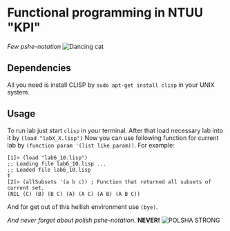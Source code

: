 # Functional programming in NTUU "KPI"
*Few pshe-notation*
![Dancing cat](http://img.photobucket.com/albums/v105/lahgs/animations/Cat.gif)
## Dependencies
All you need is install CLISP by `sudo apt-get install clisp` in your UNIX system.

## Usage
To run lab just start `clisp` in your terminal. 
After that load necessary lab into it by `(load "labX_X.lisp")`
Now you can use following function for current lab by `(function param '(list like param))`. For example:
```
[1]> (load "lab6_10.lisp")
;; Loading file lab6_10.lisp ...
;; Loaded file lab6_10.lisp
T
[2]> (allSubsets '(a b c)) ; Function that returned all subsets of current set.
(NIL (C) (B) (B C) (A) (A C) (A B) (A B C))
```
And for get out of this hellish environment use `(bye)`.

*And never forget about polish pshe-notation.* **NEVER!**
![POLSHA STRONG](http://all-reg.net/templates/exet/images/tegstrong.png)
